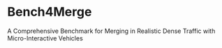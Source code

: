 # Bench4Merge
A Comprehensive Benchmark for Merging in Realistic Dense Traffic with Micro-Interactive Vehicles
